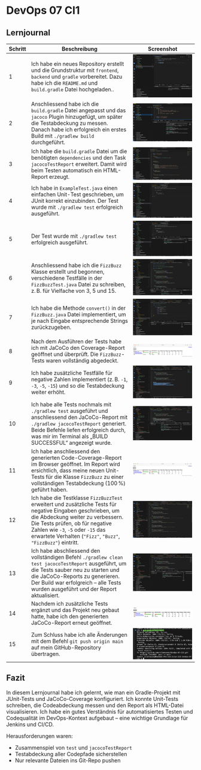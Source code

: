 # DevOps 07 CI1

## Lernjournal

| Schritt | Beschreibung | Screenshot |
|--------|--------------|------------|
| 1 | Ich habe ein neues Repository erstellt und die Grundstruktur mit `frontend`, `backend` und `gradle` vorbereitet. Dazu habe ich die `README.md` und `build.gradle` Datei hochgeladen.. | ![CI-01.png](images/CI-01.png) |
| 2 | Anschliessend habe ich die `build.gradle` Datei angepasst und das `jacoco` Plugin hinzugefügt, um später die Testabdeckung zu messen. Danach habe ich erfolgreich ein erstes Build mit `./gradlew build` durchgeführt. | ![CI-02.png](images/CI-02.png) |
| 3 | Ich habe die `build.gradle` Datei um die benötigten `dependencies` und den Task `jacocoTestReport` erweitert. Damit wird beim Testen automatisch ein HTML-Report erzeugt. | ![CI-03.png](images/CI-03.png) |
| 4 | Ich habe in `ExampleTest.java` einen einfachen Unit-Test geschrieben, um JUnit korrekt einzubinden. Der Test wurde mit `./gradlew test` erfolgreich ausgeführt. | ![CI-04.png](images/CI-04.png) |
| 5 | Der Test wurde mit `./gradlew test` erfolgreich ausgeführt. | ![CI-05.png](images/CI-05.png) |
| 6 | Anschliessend habe ich die `FizzBuzz` Klasse erstellt und begonnen, verschiedene Testfälle in der `FizzBuzzTest.java` Datei zu schreiben, z. B. für Vielfache von 3, 5 und 15. | ![CI-06.png](images/CI-06.png) |
| 7 | Ich habe die Methode `convert()` in der `FizzBuzz.java` Datei implementiert, um je nach Eingabe entsprechende Strings zurückzugeben. | ![CI-07.png](images/CI-07.png) |
| 8 | Nach dem Ausführen der Tests habe ich mit JaCoCo den Coverage-Report geöffnet und überprüft. Die `FizzBuzz`-Tests waren vollständig abgedeckt. | ![CI-08.png](images/CI-08.png) |
| 9 | Ich habe zusätzliche Testfälle für negative Zahlen implementiert (z. B. `-1`, `-3`, `-5`, `-15`) und so die Testabdeckung weiter erhöht. | ![CI-09.png](images/CI-09.png) |
| 10 | Ich habe alle Tests nochmals mit `./gradlew test` ausgeführt und anschliessend den JaCoCo-Report mit `./gradlew jacocoTestReport` generiert. Beide Befehle liefen erfolgreich durch, was mir im Terminal als „BUILD SUCCESSFUL“ angezeigt wurde. | ![CI-10.png](images/CI-10.png) |
| 11 | Ich habe anschliessend den generierten Code-Coverage-Report im Browser geöffnet. Im Report wird ersichtlich, dass meine neuen Unit-Tests für die Klasse `FizzBuzz` zu einer vollständigen Testabdeckung (100 %) geführt haben. | ![CI-11.png](images/CI-11.png) |
| 12 | Ich habe die Testklasse `FizzBuzzTest` erweitert und zusätzliche Tests für negative Eingaben geschrieben, um die Abdeckung weiter zu verbessern. Die Tests prüfen, ob für negative Zahlen wie `-3`, `-5` oder `-15` das erwartete Verhalten (`"Fizz"`, `"Buzz"`, `"FizzBuzz"`) eintritt. | ![CI-12.png](images/CI-12.png) |
| 13 | Ich habe abschliessend den vollständigen Befehl `./gradlew clean test jacocoTestReport` ausgeführt, um die Tests sauber neu zu starten und die JaCoCo-Reports zu generieren. Der Build war erfolgreich – alle Tests wurden ausgeführt und der Report aktualisiert. | ![CI-13.png](images/CI-13.png) |
| 14 | Nachdem ich zusätzliche Tests ergänzt und das Projekt neu gebaut hatte, habe ich den generierten JaCoCo-Report erneut geöffnet. | ![CI-14.png](images/CI-14.png) |
| 15 | Zum Schluss habe ich alle Änderungen mit dem Befehl `git push origin main` auf mein GitHub-Repository übertragen. | ![CI-15.png](images/CI-15.png) |


## Fazit
In diesem Lernjournal habe ich gelernt, wie man ein Gradle-Projekt mit JUnit-Tests und JaCoCo-Coverage konfiguriert. Ich konnte Unit-Tests schreiben, die Codeabdeckung messen und den Report als HTML-Datei visualisieren. Ich habe ein gutes Verständnis für automatisiertes Testen und Codequalität im DevOps-Kontext aufgebaut – eine wichtige Grundlage für Jenkins und CI/CD.

Herausforderungen waren:
- Zusammenspiel von `test` und `jacocoTestReport`
- Testabdeckung aller Codepfade sicherstellen
- Nur relevante Dateien ins Git-Repo pushen
